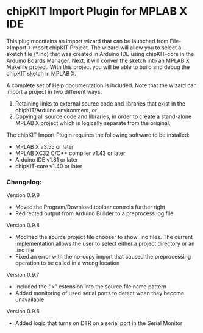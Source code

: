 # chipKIT Import Plugin for MPLAB X IDE
This plugin contains an import wizard that can be launched from File->Import->Import chipKIT Project. 
The wizard will allow you to select a sketch file (*.ino) that was created in Arduino IDE using chipKIT-core in the Arduino Boards Manager. 
Next, it will conver the sketch into an MPLAB X Makefile project. 
With this project you will be able to build and debug the chipKIT sketch in MPLAB X.

A complete set of Help documentation is included. 
Note that the wizard can import a project in two different ways:  
1) Retaining links to external source code and libraries that exist in the chipKIT/Arduino environment, or  
2) Copying all source code and libraries, in order to create a stand-alone MPLAB X project which is logically separate from the original.

The chipKIT Import Plugin requires the following software to be installed:  
- MPLAB X v3.55 or later
- MPLAB XC32 C/C++ compiler v1.43 or later
- Arduino IDE v1.81 or later
- chipKIT-core v1.40 or later


### Changelog:

Version 0.9.9
- Moved the Program/Download toolbar controls further right
- Redirected output from Arduino Builder to a preprocess.log file

Version 0.9.8
- Modified the source project file chooser to show .ino files. The current implementation allows the user to select either a project directory or an .ino file
- Fixed an error with the no-copy import that caused the preprocessing operation to be called in a wrong location

Version 0.9.7
- Included the ".x" estension into the source file name pattern
- Added monitoring of used serial ports to detect when they become unavailable

Version 0.9.6
- Added logic that turns on DTR on a serial port in the Serial Monitor
